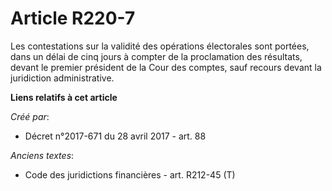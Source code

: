 # Article R220-7

Les contestations sur la validité des opérations électorales sont portées, dans un délai de cinq jours à compter de la
proclamation des résultats, devant le premier président de la Cour des comptes, sauf recours devant la juridiction
administrative.

**Liens relatifs à cet article**

_Créé par_:

  - Décret n°2017-671 du 28 avril 2017 - art. 88

_Anciens textes_:

  - Code des juridictions financières - art. R212-45 (T)
